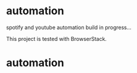 # automation
spotify and youtube automation build in progress...

This project is tested with BrowserStack.
# automation
